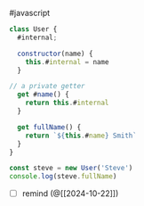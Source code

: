 #javascript 

```js
class User {
  #internal;

  constructor(name) {
    this.#internal = name
  }

// a private getter
  get #name() {
    return this.#internal
  }

  get fullName() {
    return `${this.#name} Smith`
  }
}

const steve = new User('Steve')
console.log(steve.fullName)
```

- [ ] remind (@[[2024-10-22]])